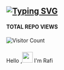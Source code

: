 

## [![Typing SVG](https://readme-typing-svg.herokuapp.com?font=Lemon+milk&color=F7000&lines=Hello...++im+Rafi;Welcome+to+my+profile;Web+developer)](https://git.io/typing-svg)
#### TOTAL REPO VIEWS
![Visitor Count](https://profile-counter.glitch.me/Rafi/count.svg)

<p style="font-size: 22px;">

Hello ,<a href="Hey" style="font-size:10px;"><img src="https://raw.githubusercontent.com/TOXIC-DEVIL/TOXIC-DEVIL/TOXIC-DEVIL-OFFICIAL/media/Hi.gif" width="28px"></a> I'm Rafi&nbsp;
